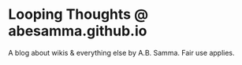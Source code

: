 # Looping Thoughts @ abesamma.github.io

A blog about wikis & everything else by A.B. Samma. Fair use applies.